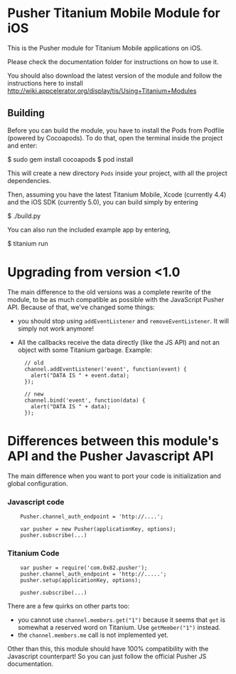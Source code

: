 # Pusher Titanium Mobile Module for iOS

This is the Pusher module for Titanium Mobile applications on iOS.

Please check the documentation folder for instructions on how to use it.

You should also download the latest version of the module and follow
the instructions here to install http://wiki.appcelerator.org/display/tis/Using+Titanium+Modules

## Building

Before you can build the module, you have to install the Pods from Podfile 
(powered by Cocoapods). To do that, open the terminal inside the project
and enter:

$ sudo gem install cocoapods
$ pod install

This will create a new directory `Pods` inside your project, with all the
project dependencies.

Then, assuming you have the latest Titanium Mobile, Xcode (currently 4.4) and
the iOS SDK (currently 5.0), you can build simply by entering

$ ./build.py

You can also run the included example app by entering,

$ titanium run

# Upgrading from version <1.0

The main difference to the old versions was a complete rewrite of the module, to be as much compatible
as possible with the JavaScript Pusher API. Because of that, we've changed some things:

- you should stop using `addEventListener` and `removeEventListener`. It will simply not work anymore!
- All the callbacks receive the data directly (like the JS API) and not an object with some Titanium
  garbage. Example:

        // old
        channel.addEventListener('event', function(event) {
          alert("DATA IS " + event.data);
        });

        // new
        channel.bind('event', function(data) {
          alert("DATA IS " + data);
        });

# Differences between this module's API and the Pusher Javascript API

The main difference when you want to port your code is initialization and global configuration.

### Javascript code

        Pusher.channel_auth_endpoint = 'http://....';

        var pusher = new Pusher(applicationKey, options);
        pusher.subscribe(...)

### Titanium Code

        var pusher = require('com.0x82.pusher');
        pusher.channel_auth_endpoint = 'http://.....';
        pusher.setup(applicationKey, options);

        pusher.subscribe(...)

There are a few quirks on other parts too:

- you cannot use `channel.members.get("1")` because it seems that `get` is
  somewhat a reserved word on Titanium. Use `getMember("1")` instead.
- the `channel.members.me` call is not implemented yet.

Other than this, this module should have 100% compatibility with the Javascript
counterpart! So you can just follow the official Pusher JS documentation.



